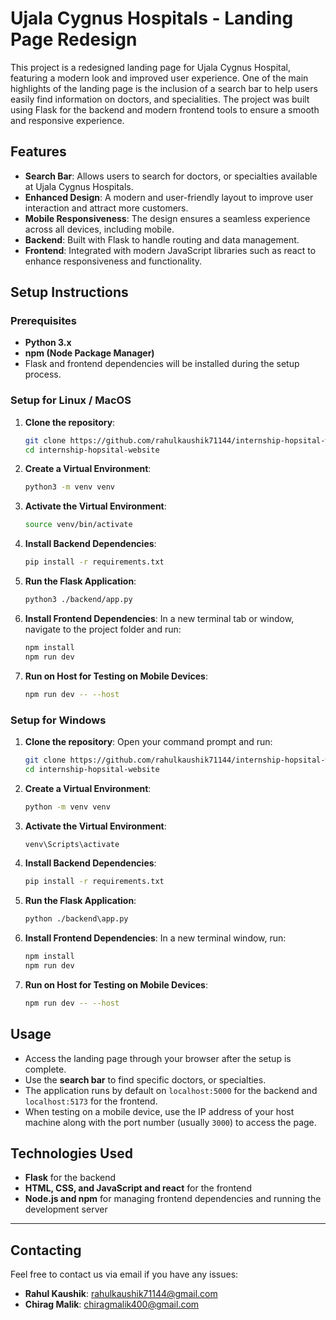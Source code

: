 # Ujala Cygnus Hospitals - Landing Page Redesign

This project is a redesigned landing page for Ujala Cygnus Hospital, featuring a modern look and improved user experience. One of the main highlights of the landing page is the inclusion of a search bar to help users easily find information on doctors, and specialities. The project was built using Flask for the backend and modern frontend tools to ensure a smooth and responsive experience.

## Features

- **Search Bar**: Allows users to search for doctors, or specialties available at Ujala Cygnus Hospitals.
- **Enhanced Design**: A modern and user-friendly layout to improve user interaction and attract more customers.
- **Mobile Responsiveness**: The design ensures a seamless experience across all devices, including mobile.
- **Backend**: Built with Flask to handle routing and data management.
- **Frontend**: Integrated with modern JavaScript libraries such as react to enhance responsiveness and functionality.

## Setup Instructions

### Prerequisites

- **Python 3.x**
- **npm (Node Package Manager)**
- Flask and frontend dependencies will be installed during the setup process.

### Setup for Linux / MacOS

1. **Clone the repository**:
    ```bash
    git clone https://github.com/rahulkaushik71144/internship-hopsital-website.git
    cd internship-hopsital-website
    ```

2. **Create a Virtual Environment**:
    ```bash
    python3 -m venv venv
    ```

3. **Activate the Virtual Environment**:
    ```bash
    source venv/bin/activate
    ```

4. **Install Backend Dependencies**:
    ```bash
    pip install -r requirements.txt
    ```

5. **Run the Flask Application**:
    ```bash
    python3 ./backend/app.py
    ```

6. **Install Frontend Dependencies**:
    In a new terminal tab or window, navigate to the project folder and run:
    ```bash
    npm install
    npm run dev
    ```

7. **Run on Host for Testing on Mobile Devices**:
    ```bash
    npm run dev -- --host
    ```

### Setup for Windows

1. **Clone the repository**:
    Open your command prompt and run:
    ```bash
    git clone https://github.com/rahulkaushik71144/internship-hopsital-website.git
    cd internship-hopsital-website
    ```

2. **Create a Virtual Environment**:
    ```bash
    python -m venv venv
    ```

3. **Activate the Virtual Environment**:
    ```bash
    venv\Scripts\activate
    ```

4. **Install Backend Dependencies**:
    ```bash
    pip install -r requirements.txt
    ```

5. **Run the Flask Application**:
    ```bash
    python ./backend\app.py
    ```

6. **Install Frontend Dependencies**:
    In a new terminal window, run:
    ```bash
    npm install
    npm run dev
    ```

7. **Run on Host for Testing on Mobile Devices**:
    ```bash
    npm run dev -- --host
    ```

## Usage

- Access the landing page through your browser after the setup is complete.
- Use the **search bar** to find specific doctors, or specialties.
- The application runs by default on `localhost:5000` for the backend and `localhost:5173` for the frontend.
- When testing on a mobile device, use the IP address of your host machine along with the port number (usually `3000`) to access the page.

## Technologies Used

- **Flask** for the backend
- **HTML, CSS, and JavaScript and react** for the frontend
- **Node.js and npm** for managing frontend dependencies and running the development server
  
---

## Contacting

Feel free to contact us via email if you have any issues:

- **Rahul Kaushik**: [rahulkaushik71144@gmail.com](mailto:rahulkaushik71144@gmail.com)
- **Chirag Malik**: [chiragmalik400@gmail.com](mailto:chiragmalik400@gmail.com)



